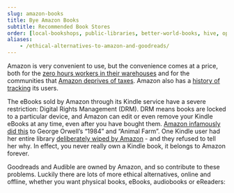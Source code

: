 ```yaml
---
slug: amazon-books
title: Bye Amazon Books
subtitle: Recommended Book Stores
order: [local-bookshops, public-libraries, better-world-books, hive, open-library, libreture, inventaire]
aliases:
    - /ethical-alternatives-to-amazon-and-goodreads/
---
```


Amazon is very convenient to use, but the convenience comes at a price, both for the [zero hours workers in their warehouses][workers] and for the communities that [Amazon deprives of taxes][taxes]. Amazon also has a [history of tracking][trackers] its users.

The eBooks sold by Amazon through its Kindle service have a severe restriction: Digital Rights Management (DRM). DRM means books are locked to a particular device, and Amazon can edit or even remove your Kindle eBooks at any time, even after you have bought them. [Amazon infamously did this][orwell] to George Orwell’s “1984” and “Animal Farm”. One Kindle user had her entire library [deliberately wiped by Amazon][wipe] - and they refused to tell her why. In effect, you never really own a Kindle book, it belongs to Amazon forever.

Goodreads and Audible are owned by Amazon, and so contribute to these problems. Luckily there are lots of more ethical alternatives, online and offline, whether you want physical books, eBooks, audiobooks or eReaders:

[orwell]: https://www.nytimes.com/2009/07/18/technology/companies/18amazon.html
[taxes]: https://www.theguardian.com/technology/2015/jun/24/amazons-uk-business-paid-119m-tax-last-year
[trackers]: https://www.telegraph.co.uk/technology/amazon/8797591/Amazons-Kindle-Fire-will-track-users-across-the-web.html
[wipe]: https://www.wired.com/2012/10/amazons-remote-wipe-of-customers-kindle-highlights-perils-of-drm/
[workers]: https://www.channel4.com/news/anger-at-amazon-working-conditions